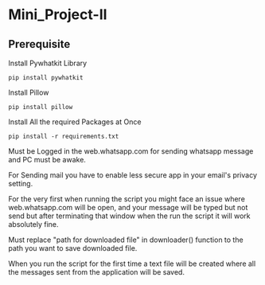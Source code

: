 # Mini_Project-II
## Prerequisite
Install Pywhatkit Library
```
pip install pywhatkit
```
Install Pillow
```
pip install pillow
```
Install All the required Packages at Once

```
pip install -r requirements.txt
```

Must be Logged in the web.whatsapp.com for sending whatsapp message and PC must be awake.

For Sending mail you have to enable less secure app in your email's privacy setting.

For the very first when running the script you might face an issue where web.whatsapp.com will be open, and your message will be typed but not send but after terminating that window when the run the script it will work absolutely fine.

Must replace "path for downloaded file" in downloader() function to the path you want to save downloaded file.

When you run the script for the first time a text file will be created where all the messages sent from the application will be saved.